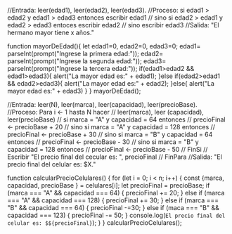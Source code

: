 //Entrada: leer(edad1), leer(edad2), leer(edad3).
//Proceso: si edad1 > edad2 y edad1 > edad3 entonces escribir edad1
//         sino si edad2 > edad1 y edad2 > edad3 entoces escribir edad2
//         sino escribir edad3 
//Salida:  "El hermano mayor tiene x años."

function mayorDeEdad(){ 
    let edad1=0, edad2=0, edad3=0;
    edad1= parseInt(prompt("Ingrese la primera edad:"));
    edad2= parseInt(prompt("Ingrese la segunda edad:"));
    edad3= parseInt(prompt("Ingrese la tercera edad:"));
    if(edad1>edad2 && edad1>edad3){
        alert("La mayor edad es:" + edad1);
    }else if(edad2>edad1 && edad2>edad3){
        alert("La mayor edad es:" + edad2);
    }else{
        alert("La mayor edad es:" + edad3)
    }
    }
      mayorDeEdad(); 
      
//Entrada: leer(N), leer(marca), leer(capacidad), leer(precioBase).
//Proceso: Para i ← 1 hasta N hacer 
//         leer(marca), leer (capacidad), leer(precioBase)
//         si marca = "A" y capacidad = 64 entonces
//            precioFinal ← precioBase + 20 
//         sino si marca = "A" y capacidad = 128 entonces
//              precioFinal ← precioBase + 30
//         sino si marca = "B" y capacidad = 64 entonces
//              precioFinal ← precioBase - 30
//         sino si marca = "B" y capacidad = 128 entonces
//              precioFinal ← precioBase - 50
//         FinSi 
//         Escribir "El precio final del cecular es: ", precioFinal
//         FinPara 
//Salida: "El precio final del celular es: $X."

function calcularPrecioCelulares() {
    for (let i = 0; i < n; i++) {
    const {marca, capacidad, precioBase } = celulares[i];
    let precioFinal = precioBase;
    if (marca === "A" && capacidad === 64) {
        precioFinal += 20;
    } else if (marca === "A" && capacidad === 128) {
        precioFinal += 30;
    } else if (marca === "B" && capacidad === 64) {
        precioFinal -=30;
    } else if (maca === "B" && capacidad === 123) {
        precioFinal -= 50;
    }
    console.log(`El precio final del celular es: $${precioFinal}`);
    }
}
     calcularPrecioCelulares(); 
